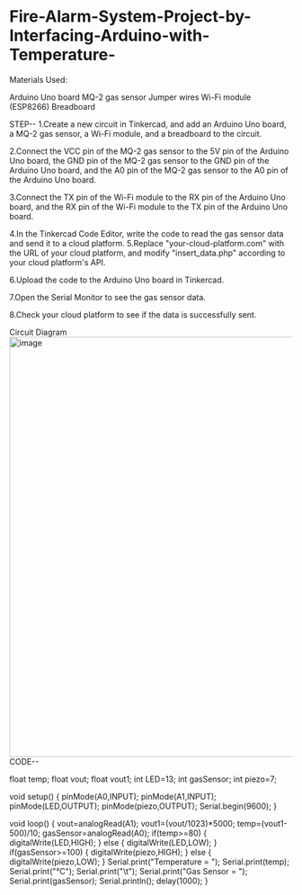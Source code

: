 # Fire-Alarm-System-Project-by-Interfacing-Arduino-with-Temperature-
Materials Used:

Arduino Uno board
MQ-2 gas sensor
Jumper wires
Wi-Fi module (ESP8266)
Breadboard

STEP--
1.Create a new circuit in Tinkercad, and add an Arduino Uno board, a MQ-2 gas sensor, a Wi-Fi module, and a breadboard to the circuit.

2.Connect the VCC pin of the MQ-2 gas sensor to the 5V pin of the Arduino Uno board, the GND pin of the MQ-2 gas sensor to the GND pin of the Arduino Uno board, and the A0 pin of the MQ-2 gas sensor to the A0 pin of the Arduino Uno board.

3.Connect the TX pin of the Wi-Fi module to the RX pin of the Arduino Uno board, and the RX pin of the Wi-Fi module to the TX pin of the Arduino Uno board.

4.In the Tinkercad Code Editor, write the code to read the gas sensor data and send it to a cloud platform.
5.Replace "your-cloud-platform.com" with the URL of your cloud platform, and modify "insert_data.php" according to your cloud platform's API.

6.Upload the code to the Arduino Uno board in Tinkercad.

7.Open the Serial Monitor to see the gas sensor data.

8.Check your cloud platform to see if the data is successfully sent.

Circuit Diagram
<img width="747" alt="image" src="https://user-images.githubusercontent.com/125742021/236607302-c3f247e4-42e4-4c29-a5c7-f6e445d284b1.png">
CODE--


float temp;
float vout;
float vout1;
int LED=13;
int gasSensor;
int piezo=7;

void setup()
{
  pinMode(A0,INPUT);
  pinMode(A1,INPUT);
  pinMode(LED,OUTPUT);
  pinMode(piezo,OUTPUT);
  Serial.begin(9600);
}

void loop()
{
  vout=analogRead(A1);
  vout1=(vout/1023)*5000;
  temp=(vout1-500)/10;
  gasSensor=analogRead(A0);
  if(temp>=80)
  {
    digitalWrite(LED,HIGH);
  }
  else
  {
    digitalWrite(LED,LOW);
  }
  if(gasSensor>=100)
  {
    digitalWrite(piezo,HIGH);
  }
  else
  {
    digitalWrite(piezo,LOW);
  }
  Serial.print("Temperature = ");
  Serial.print(temp);
  Serial.print("°C");
  Serial.print("\t");
  Serial.print("Gas Sensor = ");
  Serial.print(gasSensor);
  Serial.println();
  delay(1000);
} 
